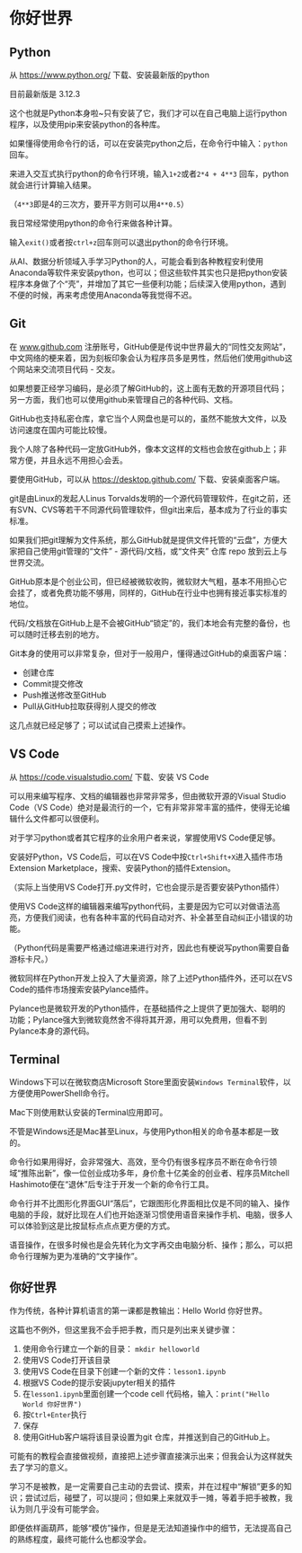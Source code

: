 # 你好世界

## Python

从 https://www.python.org/ 下载、安装最新版的python

目前最新版是 3.12.3

这个也就是Python本身啦~只有安装了它，我们才可以在自己电脑上运行python程序，以及使用pip来安装python的各种库。

如果懂得使用命令行的话，可以在安装完python之后，在命令行中输入：`python` 回车。

来进入交互式执行python的命令行环境，输入`1+2`或者`2*4 + 4**3` 回车，python就会进行计算输入结果。

（`4**3`即是4的三次方，要开平方则可以用`4**0.5`）

我日常经常使用python的命令行来做各种计算。

输入`exit()`或者按`ctrl+z`回车则可以退出python的命令行环境。

从AI、数据分析领域入手学习Python的人，可能会看到各种教程安利使用Anaconda等软件来安装python，也可以；但这些软件其实也只是把python安装程序本身做了个“壳”，并增加了其它一些便利功能；后续深入使用python，遇到不便的时候，再来考虑使用Anaconda等我觉得不迟。

## Git

在 www.github.com 注册账号，GitHub便是传说中世界最大的“同性交友网站”，中文网络的梗来着，因为刻板印象会认为程序员多是男性，然后他们使用github这个网站来交流项目代码 - 交友。

如果想要正经学习编码，是必须了解GitHub的，这上面有无数的开源项目代码；另一方面，我们也可以使用github来管理自己的各种代码、文档。

GitHub也支持私密仓库，拿它当个人网盘也是可以的，虽然不能放大文件，以及访问速度在国内可能比较慢。

我个人除了各种代码一定放GitHub外，像本文这样的文档也会放在github上；非常方便，并且永远不用担心会丢。

要使用GitHub，可以从 https://desktop.github.com/ 下载、安装桌面客户端。

git是由Linux的发起人Linus Torvalds发明的一个源代码管理软件，在git之前，还有SVN、CVS等若干不同源代码管理软件，但git出来后，基本成为了行业的事实标准。

如果我们把git理解为文件系统，那么GitHub就是提供文件托管的“云盘”，方便大家把自己使用git管理的“文件” - 源代码/文档，或“文件夹” 仓库 repo 放到云上与世界交流。

GitHub原本是个创业公司，但已经被微软收购，微软财大气粗，基本不用担心它会挂了，或者免费功能不够用，同样的，GitHub在行业中也拥有接近事实标准的地位。

代码/文档放在GitHub上是不会被GitHub“锁定”的，我们本地会有完整的备份，也可以随时迁移去别的地方。

Git本身的使用可以非常复杂，但对于一般用户，懂得通过GitHub的桌面客户端：
- 创建仓库
- Commit提交修改
- Push推送修改至GitHub
- Pull从GitHub拉取获得别人提交的修改

这几点就已经足够了；可以试试自己摸索上述操作。

## VS Code

从 https://code.visualstudio.com/ 下载、安装 VS Code

可以用来编写程序、文档的编辑器也非常非常多，但由微软开源的Visual Studio Code（VS Code）绝对是最流行的一个，它有非常非常丰富的插件，使得无论编辑什么文件都可以很便利。

对于学习python或者其它程序的业余用户者来说，掌握使用VS Code便足够。

安装好Python，VS Code后，可以在VS Code中按`Ctrl+Shift+X`进入插件市场Extension Marketplace，搜索、安装Python的插件Extension。

（实际上当使用VS Code打开.py文件时，它也会提示是否要安装Python插件）

使用VS Code这样的编辑器来编写python代码，主要是因为它可以对做语法高亮，方便我们阅读，也有各种丰富的代码自动对齐、补全甚至自动纠正小错误的功能。

（Python代码是需要严格通过缩进来进行对齐，因此也有梗说写python需要自备游标卡尺。）

微软同样在Python开发上投入了大量资源，除了上述Python插件外，还可以在VS Code的插件市场搜索安装Pylance插件。

Pylance也是微软开发的Python插件，在基础插件之上提供了更加强大、聪明的功能；Pylance强大到微软竟然舍不得将其开源，用可以免费用，但看不到Pylance本身的源代码。

## Terminal

Windows下可以在微软商店Microsoft Store里面安装`Windows Terminal`软件，以方便使用PowerShell命令行。

Mac下则使用默认安装的Terminal应用即可。

不管是Windows还是Mac甚至Linux，与使用Python相关的命令基本都是一致的。

命令行如果用得好，会非常强大、高效，至今仍有很多程序员不断在命令行领域“推陈出新”，像一位创业成功多年，身价愈十亿美金的创业者、程序员Mitchell Hashimoto便在“退休”后专注于开发一个新的命令行工具。

命令行并不比图形化界面GUI“落后”，它跟图形化界面相比仅是不同的输入、操作电脑的手段，就好比现在人们也开始逐渐习惯使用语音来操作手机、电脑，很多人可以体验到这是比按鼠标点点点更方便的方式。

语音操作，在很多时候也是会先转化为文字再交由电脑分析、操作；那么，可以把命令行理解为更为准确的“文字操作”。

## 你好世界

作为传统，各种计算机语言的第一课都是教输出：Hello World 你好世界。

这篇也不例外，但这里我不会手把手教，而只是列出来关键步骤：

1. 使用命令行建立一个新的目录： `mkdir helloworld`
2. 使用VS Code打开该目录
3. 使用VS Code在目录下创建一个新的文件：`lesson1.ipynb`
4. 根据VS Code的提示安装jupyter相关的插件
5. 在`lesson1.ipynb`里面创建一个code cell 代码格，输入：`print("Hello World 你好世界")`
6. 按`Ctrl+Enter`执行
7. 保存
8. 使用GitHub客户端将该目录设置为git 仓库，并推送到自己的GitHub上。

可能有的教程会直接做视频，直接把上述步骤直接演示出来；但我会认为这样就失去了学习的意义。

学习不是被教，是一定需要自己主动的去尝试、摸索，并在过程中“解锁”更多的知识；尝试过后，碰壁了，可以提问；但如果上来就双手一摊，等着手把手被教，我认为则几乎没有可能学会。

即便依样画葫芦，能够“模仿”操作，但是是无法知道操作中的细节，无法提高自己的熟练程度，最终可能什么也都没学会。



